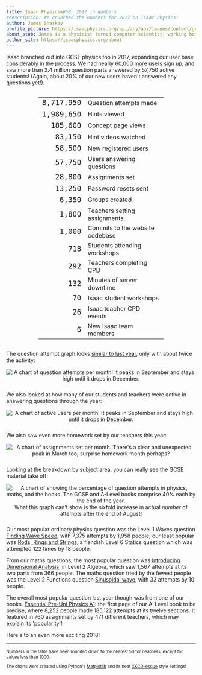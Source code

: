 ```yaml
---
title: Isaac Physics&#58; 2017 in Numbers
#description: We crunched the numbers for 2017 on Isaac Physics!
author: James Sharkey
profile_picture: https://isaacphysics.org/api/any/api/images/content/general_pages/about_us/photos/js.png
about_stub: James is a physicist turned computer scientist, working both on the physics and computing for Isaac
author_site: https://isaacphysics.org/about
---
```

Isaac branched out into GCSE physics too in 2017, expanding our user base considerably in the process.
We had nearly 60,000 more users sign up, and saw more than 3.4 million question parts answered by 57,750 active students! (Again, about 20% of our new users haven't answered any questions yet!).

<table style="width: 66%; margin: 30px auto;">
    <tr>
        <td style="text-align: right; font-family: monospace; font-size: 1.2rem;">8,717,950</td><td>Question attempts made</td>
    </tr>
    <tr>
        <td style="text-align: right; font-family: monospace; font-size: 1.2rem;">1,989,650</td><td>Hints viewed</td>
    </tr>
    <tr>
        <td style="text-align: right; font-family: monospace; font-size: 1.2rem;">185,600</td><td>Concept page views</td>
    </tr>
    <tr>
        <td style="text-align: right; font-family: monospace; font-size: 1.2rem;">83,150</td><td>Hint videos watched</td>
    </tr>
    <tr>
        <td style="text-align: right; font-family: monospace; font-size: 1.2rem;">58,500</td><td>New registered users</td>
    </tr>
    <tr>
        <td style="text-align: right; font-family: monospace; font-size: 1.2rem;">57,750</td><td>Users answering questions</td>
    </tr>
    <tr>
        <td style="text-align: right; font-family: monospace; font-size: 1.2rem;">28,800</td><td>Assignments set</td>
    </tr>
    <tr>
        <td style="text-align: right; font-family: monospace; font-size: 1.2rem;">13,250</td><td>Password resets sent</td>
    </tr>
    <tr>
        <td style="text-align: right; font-family: monospace; font-size: 1.2rem;">6,350</td><td>Groups created</td>
    </tr>
    <tr>
        <td style="text-align: right; font-family: monospace; font-size: 1.2rem;">1,800</td><td>Teachers setting assignments</td>
    </tr>
    <tr>
        <td style="text-align: right; font-family: monospace; font-size: 1.2rem;">1,000</td><td>Commits to the website codebase</td>
    </tr>
    <tr>
        <td style="text-align: right; font-family: monospace; font-size: 1.2rem;">718</td><td>Students attending workshops</td>
    </tr>
    <tr>
        <td style="text-align: right; font-family: monospace; font-size: 1.2rem;">292</td><td>Teachers completing CPD</td>
    </tr>
    <tr>
        <td style="text-align: right; font-family: monospace; font-size: 1.2rem;">132</td><td>Minutes of server downtime</td>
    </tr>
    <tr>
        <td style="text-align: right; font-family: monospace; font-size: 1.2rem;">70</td><td>Isaac student workshops</td>
    </tr>
    <tr>
        <td style="text-align: right; font-family: monospace; font-size: 1.2rem;">26</td><td>Isaac teacher CPD events</td>
    </tr>
    <tr>
        <td style="text-align: right; font-family: monospace; font-size: 1.2rem;">6</td><td>New Isaac team members</td>
    </tr>
</table>

The question attempt graph looks <a href='/isaac-physics-2016-in-numbers' target='_blank'>similar to last year</a>, only with about twice the activity:

<figure style="text-align:center;margin:15px auto 25px auto;">
    <img src="{{ '/images/twenty-sixteen/question-attempts-2017.png' | relative_url }}" alt="A chart of question attempts per month! It peaks in September and stays high until it drops in December.">
</figure>

We also looked at how many of our students and teachers were active in answering questions through the year:

<figure style="text-align:center;margin:15px auto 25px auto;">
    <img src="{{ '/images/twenty-sixteen/active-users-2017.png' | relative_url }}" alt="A chart of active users per month! It peaks in September and stays high until it drops in December.">
</figure>

We also saw even more homework set by our teachers this year:

<figure style="text-align:center;margin:15px auto 25px auto;">
    <img src="{{ '/images/twenty-sixteen/assignments-set-2017.png' | relative_url }}" alt="A chart of assignments set per month. There's a clear and unexpected peak in March too; surprise homework month perhaps?">
</figure>

Looking at the breakdown by subject area, you can really see the GCSE material take off:

<figure style="text-align:center;margin:15px auto 25px auto;">
    <img src="{{ '/images/twenty-sixteen/attempts-by-subject-2017.png' | relative_url }}" alt="A chart of showing the percentage of question attempts in physics, maths, and the books. The GCSE and A-Level books comprise 40% each by the end of the year.">
    <figcaption>What this graph can't show is the sixfold increase in actual <i>number</i> of attempts after the end of August!</figcaption>
</figure>


Our most popular ordinary physics question was the Level 1 Waves question <a href='https://isaacphysics.org/questions/finding_wavespeed' target='_blank'>Finding Wave Speed</a>, with 7,375 attempts by 1,958 people; our least popular was <a href='https://isaacphysics.org/questions/rods_rings_string' target='_blank'>Rods, Rings and Strings</a>, a fiendish Level 6 Statics question which was attempted 122 times by 18 people.

From our maths questions, the most popular question was <a href='https://isaacphysics.org/questions/algebra_level2_dimensions' target='_blank'>Introducing Dimensional Analysis</a>, in Level 2 Algebra, which saw 1,567 attempts at its two parts from 366 people. The maths question tried by the fewest people was the Level 2 Functions question <a href='https://isaacphysics.org/questions/functions_2_9' target='_blank'>Sinusoidal wave</a>, with 33 attempts by 10 people.

The overall most popular question last year though was from one of our books. <a href='https://isaacphysics.org/questions/ch_a_p1' target='_blank'>Essential Pre-Uni Physics A1</a>: the first page of our A-Level book to be precise, where 8,252 people made 185,122 attempts at its twelve sections. It featured in 760 assignments set by 471 different teachers, which may explain its 'popularity'!

Here's to an even more exciting 2018!

---
<p style="font-size:0.7rem;">Numbers in the table have been rounded down to the nearest 50 for neatness, except for values less than 1000.</p>
<p style="font-size:0.7rem;">The charts were created using Python's <a href="http://matplotlib.org/" target="_blank" rel="nofollow">Matplotlib</a> and its neat <a href="http://matplotlib.org/xkcd/examples/showcase/xkcd.html" target="_blank" rel="nofollow">XKCD-esque</a> style settings!</p>